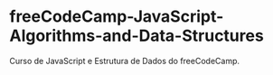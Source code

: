 # freeCodeCamp-JavaScript-Algorithms-and-Data-Structures
 Curso de JavaScript  e Estrutura de Dados do freeCodeCamp.
